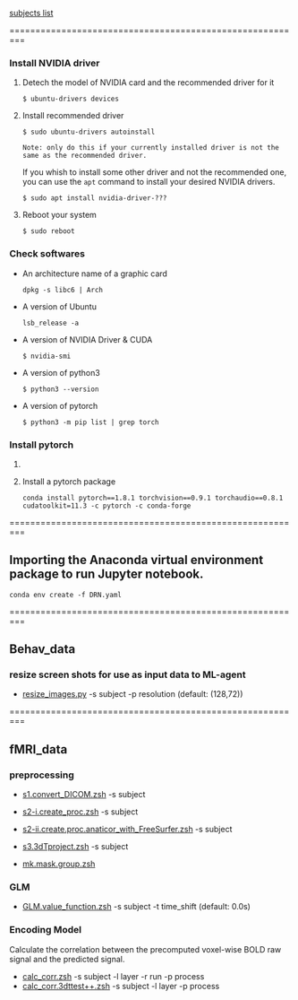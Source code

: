 [subjects list](https://docs.google.com/spreadsheets/d/1CHrMf4PZVMOKx0OU1QyDeHqPXUr98Q3Y/edit?usp=sharing&ouid=113558884998217828683&rtpof=true&sd=true)

=========================================================
### Install NVIDIA driver
1. Detech the model of NVIDIA card and the recommended driver for it
	```
	$ ubuntu-drivers devices
	```

2. Install recommended driver
	```
	$ sudo ubuntu-drivers autoinstall
	```
	```
	Note: only do this if your currently installed driver is not the same as the recommended driver.
	```
	If you whish to install some other driver and not the recommended one, you can use the `apt` command to install your desired NVIDIA drivers.
	```
	$ sudo apt install nvidia-driver-???
	```

3. Reboot your system
	```
	$ sudo reboot
	```

### Check softwares
- An architecture name of a graphic card 
	```
	dpkg -s libc6 | Arch
	```

- A version of Ubuntu
	```
	lsb_release -a
	```

- A version of NVIDIA Driver & CUDA
	```
	$ nvidia-smi
	```

- A version of python3
	```
	$ python3 --version
	```

- A version of pytorch
	```
	$ python3 -m pip list | grep torch
	```

### Install pytorch
1. 

2. Install a pytorch package
	```
	conda install pytorch==1.8.1 torchvision==0.9.1 torchaudio==0.8.1 cudatoolkit=11.3 -c pytorch -c conda-forge
	```

=========================================================
## Importing the Anaconda virtual environment package to run Jupyter notebook.
```
conda env create -f DRN.yaml
```
=========================================================

## Behav_data

### resize screen shots for use as input data to ML-agent
- [resize_images.py](https://github.com/psb629/labs/blob/master/DRN/scripts/resize_images.py) -s subject -p resolution (default: (128,72))

=========================================================

## fMRI_data

### preprocessing

- [s1.convert_DICOM.zsh](https://github.com/psb629/labs/blob/master/DRN/scripts/s1.convert_DICOM.zsh) -s subject
- [s2-i.create_proc.zsh](https://github.com/psb629/labs/blob/master/DRN/scripts/s2-i.create_proc.zsh) -s subject
- [s2-ii.create.proc.anaticor_with_FreeSurfer.zsh](https://github.com/psb629/labs/blob/master/DRN/scripts/s2-ii.create.proc.anaticor_with_FreeSurfer.zsh) -s subject

- [s3.3dTproject.zsh](https://github.com/psb629/labs/blob/master/DRN/scripts/s3.3dTproject.zsh) -s subject

- [mk.mask.group.zsh](https://github.com/psb629/labs/blob/master/DRN/scripts/mk.mask.group.zsh)

### GLM
- [GLM.value_function.zsh](https://github.com/psb629/labs/blob/master/DRN/scripts/GLM.value_function.zsh) -s subject -t time_shift (default: 0.0s)

### Encoding Model
Calculate the correlation between the precomputed voxel-wise BOLD raw signal and the predicted signal.
- [calc_corr.zsh](https://github.com/psb629/labs/blob/master/DRN/scripts/calc_corr.zsh) -s subject -l layer -r run -p process
- [calc_corr.3dttest++.zsh](https://github.com/psb629/labs/blob/master/DRN/scripts/calc_corr.3dttest++.zsh) -s subject -l layer -p process

